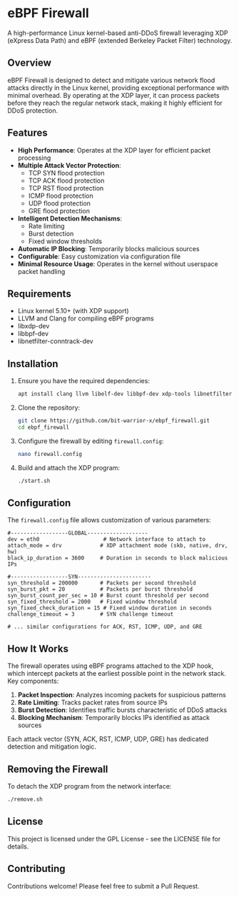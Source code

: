 # eBPF Firewall

A high-performance Linux kernel-based anti-DDoS firewall leveraging XDP (eXpress Data Path) and eBPF (extended Berkeley Packet Filter) technology.

## Overview

eBPF Firewall is designed to detect and mitigate various network flood attacks directly in the Linux kernel, providing exceptional performance with minimal overhead. By operating at the XDP layer, it can process packets before they reach the regular network stack, making it highly efficient for DDoS protection.

## Features

- **High Performance**: Operates at the XDP layer for efficient packet processing
- **Multiple Attack Vector Protection**:
  - TCP SYN flood protection
  - TCP ACK flood protection
  - TCP RST flood protection
  - ICMP flood protection
  - UDP flood protection
  - GRE flood protection
- **Intelligent Detection Mechanisms**:
  - Rate limiting
  - Burst detection
  - Fixed window thresholds
- **Automatic IP Blocking**: Temporarily blocks malicious sources
- **Configurable**: Easy customization via configuration file
- **Minimal Resource Usage**: Operates in the kernel without userspace packet handling

## Requirements

- Linux kernel 5.10+ (with XDP support)
- LLVM and Clang for compiling eBPF programs
- libxdp-dev
- libbpf-dev
- libnetfilter-conntrack-dev

## Installation

1. Ensure you have the required dependencies:
   ```bash
   apt install clang llvm libelf-dev libbpf-dev xdp-tools libnetfilter-conntrack-dev
   ```

2. Clone the repository:
   ```bash
   git clone https://github.com/bit-warrior-x/ebpf_firewall.git
   cd ebpf_firewall
   ```

3. Configure the firewall by editing `firewall.config`:
   ```bash
   nano firewall.config
   ```

4. Build and attach the XDP program:
   ```bash
   ./start.sh
   ```

## Configuration

The `firewall.config` file allows customization of various parameters:

```
#------------------GLOBAL-------------------
dev = eth0                    # Network interface to attach to
attach_mode = drv            # XDP attachment mode (skb, native, drv, hw)
black_ip_duration = 3600     # Duration in seconds to block malicious IPs

#------------------SYN-----------------------
syn_threshold = 200000       # Packets per second threshold
syn_burst_pkt = 20           # Packets per burst threshold
syn_burst_count_per_sec = 10 # Burst count threshold per second
syn_fixed_threshold = 2000   # Fixed window threshold
syn_fixed_check_duration = 15 # Fixed window duration in seconds
challenge_timeout = 3        # SYN challenge timeout

# ... similar configurations for ACK, RST, ICMP, UDP, and GRE
```

## How It Works

The firewall operates using eBPF programs attached to the XDP hook, which intercept packets at the earliest possible point in the network stack. Key components:

1. **Packet Inspection**: Analyzes incoming packets for suspicious patterns
2. **Rate Limiting**: Tracks packet rates from source IPs
3. **Burst Detection**: Identifies traffic bursts characteristic of DDoS attacks
4. **Blocking Mechanism**: Temporarily blocks IPs identified as attack sources

Each attack vector (SYN, ACK, RST, ICMP, UDP, GRE) has dedicated detection and mitigation logic.

## Removing the Firewall

To detach the XDP program from the network interface:
```bash
./remove.sh
```

## License

This project is licensed under the GPL License - see the LICENSE file for details.

## Contributing

Contributions welcome! Please feel free to submit a Pull Request.
